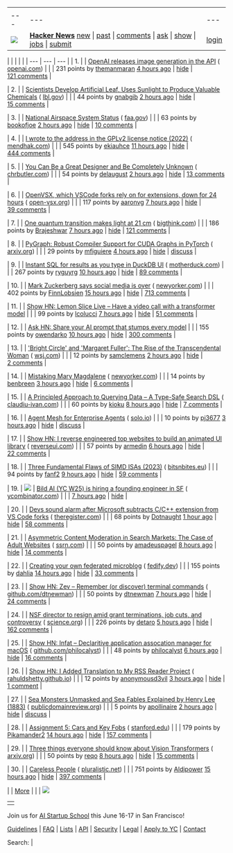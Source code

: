 |     |     |     |
| --- | --- | --- |
| |     |     |     |
| --- | --- | --- |
| [![](https://news.ycombinator.com/y18.svg)](https://news.ycombinator.com/) | **[Hacker News](https://news.ycombinator.com/news)** [new](https://news.ycombinator.com/newest) \| [past](https://news.ycombinator.com/front) \| [comments](https://news.ycombinator.com/newcomments) \| [ask](https://news.ycombinator.com/ask) \| [show](https://news.ycombinator.com/show) \| [jobs](https://news.ycombinator.com/jobs) \| [submit](https://news.ycombinator.com/submit) | [login](https://news.ycombinator.com/login?goto=news) | |

| |     |     |     |
| --- | --- | --- |
| 1. |  | [OpenAI releases image generation in the API](https://openai.com/index/image-generation-api/) ( [openai.com](https://news.ycombinator.com/from?site=openai.com)) |
|  | 231 points by [themanmaran](https://news.ycombinator.com/user?id=themanmaran) [4 hours ago](https://news.ycombinator.com/item?id=43786506) \| [hide](https://news.ycombinator.com/hide?id=43786506&goto=news) \| [121 comments](https://news.ycombinator.com/item?id=43786506) |

| 2. |  | [Scientists Develop Artificial Leaf, Uses Sunlight to Produce Valuable Chemicals](https://newscenter.lbl.gov/2025/04/24/scientists-develop-artificial-leaf-that-uses-sunlight-to-produce-valuable-chemicals/) ( [lbl.gov](https://news.ycombinator.com/from?site=lbl.gov)) |
|  | 44 points by [gnabgib](https://news.ycombinator.com/user?id=gnabgib) [2 hours ago](https://news.ycombinator.com/item?id=43788053) \| [hide](https://news.ycombinator.com/hide?id=43788053&goto=news) \| [15 comments](https://news.ycombinator.com/item?id=43788053) |

| 3. |  | [National Airspace System Status](https://nasstatus.faa.gov/) ( [faa.gov](https://news.ycombinator.com/from?site=faa.gov)) |
|  | 63 points by [bookofjoe](https://news.ycombinator.com/user?id=bookofjoe) [2 hours ago](https://news.ycombinator.com/item?id=43787730) \| [hide](https://news.ycombinator.com/hide?id=43787730&goto=news) \| [10 comments](https://news.ycombinator.com/item?id=43787730) |

| 4. |  | [I wrote to the address in the GPLv2 license notice (2022)](https://code.mendhak.com/gpl-v2-address-letter/) ( [mendhak.com](https://news.ycombinator.com/from?site=mendhak.com)) |
|  | 545 points by [ekiauhce](https://news.ycombinator.com/user?id=ekiauhce) [11 hours ago](https://news.ycombinator.com/item?id=43781888) \| [hide](https://news.ycombinator.com/hide?id=43781888&goto=news) \| [444 comments](https://news.ycombinator.com/item?id=43781888) |

| 5. |  | [You Can Be a Great Designer and Be Completely Unknown](https://www.chrbutler.com/you-can-be-a-great-designer-and-be-completely-unknown) ( [chrbutler.com](https://news.ycombinator.com/from?site=chrbutler.com)) |
|  | 54 points by [delaugust](https://news.ycombinator.com/user?id=delaugust) [2 hours ago](https://news.ycombinator.com/item?id=43787676) \| [hide](https://news.ycombinator.com/hide?id=43787676&goto=news) \| [13 comments](https://news.ycombinator.com/item?id=43787676) |

| 6. |  | [OpenVSX, which VSCode forks rely on for extensions, down for 24 hours](https://status.open-vsx.org/) ( [open-vsx.org](https://news.ycombinator.com/from?site=open-vsx.org)) |
|  | 117 points by [aaronvg](https://news.ycombinator.com/user?id=aaronvg) [7 hours ago](https://news.ycombinator.com/item?id=43785039) \| [hide](https://news.ycombinator.com/hide?id=43785039&goto=news) \| [39 comments](https://news.ycombinator.com/item?id=43785039) |

| 7. |  | [One quantum transition makes light at 21 cm](https://bigthink.com/starts-with-a-bang/21cm-magic-length/) ( [bigthink.com](https://news.ycombinator.com/from?site=bigthink.com)) |
|  | 186 points by [Brajeshwar](https://news.ycombinator.com/user?id=Brajeshwar) [7 hours ago](https://news.ycombinator.com/item?id=43784721) \| [hide](https://news.ycombinator.com/hide?id=43784721&goto=news) \| [121 comments](https://news.ycombinator.com/item?id=43784721) |

| 8. |  | [PyGraph: Robust Compiler Support for CUDA Graphs in PyTorch](https://arxiv.org/abs/2503.19779) ( [arxiv.org](https://news.ycombinator.com/from?site=arxiv.org)) |
|  | 29 points by [mfiguiere](https://news.ycombinator.com/user?id=mfiguiere) [4 hours ago](https://news.ycombinator.com/item?id=43786514) \| [hide](https://news.ycombinator.com/hide?id=43786514&goto=news) \| [discuss](https://news.ycombinator.com/item?id=43786514) |

| 9. |  | [Instant SQL for results as you type in DuckDB UI](https://motherduck.com/blog/introducing-instant-sql/) ( [motherduck.com](https://news.ycombinator.com/from?site=motherduck.com)) |
|  | 267 points by [ryguyrg](https://news.ycombinator.com/user?id=ryguyrg) [10 hours ago](https://news.ycombinator.com/item?id=43782406) \| [hide](https://news.ycombinator.com/hide?id=43782406&goto=news) \| [89 comments](https://news.ycombinator.com/item?id=43782406) |

| 10. |  | [Mark Zuckerberg says social media is over](https://www.newyorker.com/culture/infinite-scroll/mark-zuckerberg-says-social-media-is-over) ( [newyorker.com](https://news.ycombinator.com/from?site=newyorker.com)) |
|  | 402 points by [FinnLobsien](https://news.ycombinator.com/user?id=FinnLobsien) [15 hours ago](https://news.ycombinator.com/item?id=43780377) \| [hide](https://news.ycombinator.com/hide?id=43780377&goto=news) \| [713 comments](https://news.ycombinator.com/item?id=43780377) |

| 11. |  | [Show HN: Lemon Slice Live – Have a video call with a transformer model](https://news.ycombinator.com/item?id=43785044) |
|  | 99 points by [lcolucci](https://news.ycombinator.com/user?id=lcolucci) [7 hours ago](https://news.ycombinator.com/item?id=43785044) \| [hide](https://news.ycombinator.com/hide?id=43785044&goto=news) \| [51 comments](https://news.ycombinator.com/item?id=43785044) |

| 12. |  | [Ask HN: Share your AI prompt that stumps every model](https://news.ycombinator.com/item?id=43782299) |
|  | 155 points by [owendarko](https://news.ycombinator.com/user?id=owendarko) [10 hours ago](https://news.ycombinator.com/item?id=43782299) \| [hide](https://news.ycombinator.com/hide?id=43782299&goto=news) \| [300 comments](https://news.ycombinator.com/item?id=43782299) |

| 13. |  | ['Bright Circle' and 'Margaret Fuller': The Rise of the Transcendental Woman](https://www.wsj.com/arts-culture/books/bright-circle-and-margaret-fuller-the-rise-of-the-transcendental-woman-1bacdb10) ( [wsj.com](https://news.ycombinator.com/from?site=wsj.com)) |
|  | 12 points by [samclemens](https://news.ycombinator.com/user?id=samclemens) [2 hours ago](https://news.ycombinator.com/item?id=43775366) \| [hide](https://news.ycombinator.com/hide?id=43775366&goto=news) \| [2 comments](https://news.ycombinator.com/item?id=43775366) |

| 14. |  | [Mistaking Mary Magdalene](https://www.newyorker.com/culture/the-weekend-essay/mistaking-mary-magdalene) ( [newyorker.com](https://news.ycombinator.com/from?site=newyorker.com)) |
|  | 14 points by [benbreen](https://news.ycombinator.com/user?id=benbreen) [3 hours ago](https://news.ycombinator.com/item?id=43748025) \| [hide](https://news.ycombinator.com/hide?id=43748025&goto=news) \| [6 comments](https://news.ycombinator.com/item?id=43748025) |

| 15. |  | [A Principled Approach to Querying Data – A Type-Safe Search DSL](https://www.claudiu-ivan.com/writing/search-dsl) ( [claudiu-ivan.com](https://news.ycombinator.com/from?site=claudiu-ivan.com)) |
|  | 60 points by [kioku](https://news.ycombinator.com/user?id=kioku) [8 hours ago](https://news.ycombinator.com/item?id=43784200) \| [hide](https://news.ycombinator.com/hide?id=43784200&goto=news) \| [7 comments](https://news.ycombinator.com/item?id=43784200) |

| 16. |  | [Agent Mesh for Enterprise Agents](https://www.solo.io/blog/agent-mesh-for-enterprise-agents) ( [solo.io](https://news.ycombinator.com/from?site=solo.io)) |
|  | 10 points by [pj3677](https://news.ycombinator.com/user?id=pj3677) [3 hours ago](https://news.ycombinator.com/item?id=43787493) \| [hide](https://news.ycombinator.com/hide?id=43787493&goto=news) \| [discuss](https://news.ycombinator.com/item?id=43787493) |

| 17. |  | [Show HN: I reverse engineered top websites to build an animated UI library](https://reverseui.com/) ( [reverseui.com](https://news.ycombinator.com/from?site=reverseui.com)) |
|  | 57 points by [armedin](https://news.ycombinator.com/user?id=armedin) [6 hours ago](https://news.ycombinator.com/item?id=43785464) \| [hide](https://news.ycombinator.com/hide?id=43785464&goto=news) \| [22 comments](https://news.ycombinator.com/item?id=43785464) |

| 18. |  | [Three Fundamental Flaws of SIMD ISAs (2023)](https://www.bitsnbites.eu/three-fundamental-flaws-of-simd/) ( [bitsnbites.eu](https://news.ycombinator.com/from?site=bitsnbites.eu)) |
|  | 94 points by [fanf2](https://news.ycombinator.com/user?id=fanf2) [9 hours ago](https://news.ycombinator.com/item?id=43783416) \| [hide](https://news.ycombinator.com/hide?id=43783416&goto=news) \| [59 comments](https://news.ycombinator.com/item?id=43783416) |

| 19. | ![](https://news.ycombinator.com/s.gif) | [Bild AI (YC W25) is hiring a founding engineer in SF](https://www.ycombinator.com/companies/bild-ai/jobs/m2ilR5L-founding-engineer) ( [ycombinator.com](https://news.ycombinator.com/from?site=ycombinator.com)) |
|  | [7 hours ago](https://news.ycombinator.com/item?id=43784946) \| [hide](https://news.ycombinator.com/hide?id=43784946&goto=news) |

| 20. |  | [Devs sound alarm after Microsoft subtracts C/C++ extension from VS Code forks](https://www.theregister.com/2025/04/24/microsoft_vs_code_subtracts_cc_extension/) ( [theregister.com](https://news.ycombinator.com/from?site=theregister.com)) |
|  | 68 points by [Dotnaught](https://news.ycombinator.com/user?id=Dotnaught) [1 hour ago](https://news.ycombinator.com/item?id=43788125) \| [hide](https://news.ycombinator.com/hide?id=43788125&goto=news) \| [58 comments](https://news.ycombinator.com/item?id=43788125) |

| 21. |  | [Asymmetric Content Moderation in Search Markets: The Case of Adult Websites](https://papers.ssrn.com/sol3/papers.cfm?abstract_id=5106235) ( [ssrn.com](https://news.ycombinator.com/from?site=ssrn.com)) |
|  | 50 points by [amadeuspagel](https://news.ycombinator.com/user?id=amadeuspagel) [8 hours ago](https://news.ycombinator.com/item?id=43784056) \| [hide](https://news.ycombinator.com/hide?id=43784056&goto=news) \| [14 comments](https://news.ycombinator.com/item?id=43784056) |

| 22. |  | [Creating your own federated microblog](https://fedify.dev/tutorial/microblog) ( [fedify.dev](https://news.ycombinator.com/from?site=fedify.dev)) |
|  | 155 points by [dahlia](https://news.ycombinator.com/user?id=dahlia) [14 hours ago](https://news.ycombinator.com/item?id=43780785) \| [hide](https://news.ycombinator.com/hide?id=43780785&goto=news) \| [33 comments](https://news.ycombinator.com/item?id=43780785) |

| 23. |  | [Show HN: Zev – Remember (or discover) terminal commands](https://github.com/dtnewman/zev) ( [github.com/dtnewman](https://news.ycombinator.com/from?site=github.com/dtnewman)) |
|  | 50 points by [dtnewman](https://news.ycombinator.com/user?id=dtnewman) [7 hours ago](https://news.ycombinator.com/item?id=43784668) \| [hide](https://news.ycombinator.com/hide?id=43784668&goto=news) \| [24 comments](https://news.ycombinator.com/item?id=43784668) |

| 24. |  | [NSF director to resign amid grant terminations, job cuts, and controversy](https://www.science.org/content/article/nsf-director-resign-amid-grant-terminations-job-cuts-and-controversy) ( [science.org](https://news.ycombinator.com/from?site=science.org)) |
|  | 226 points by [detaro](https://news.ycombinator.com/user?id=detaro) [5 hours ago](https://news.ycombinator.com/item?id=43786304) \| [hide](https://news.ycombinator.com/hide?id=43786304&goto=news) \| [162 comments](https://news.ycombinator.com/item?id=43786304) |

| 25. |  | [Show HN: Infat – Declaritive application assocation manager for macOS](https://github.com/philocalyst/infat) ( [github.com/philocalyst](https://news.ycombinator.com/from?site=github.com/philocalyst)) |
|  | 48 points by [philocalyst](https://news.ycombinator.com/user?id=philocalyst) [6 hours ago](https://news.ycombinator.com/item?id=43785350) \| [hide](https://news.ycombinator.com/hide?id=43785350&goto=news) \| [16 comments](https://news.ycombinator.com/item?id=43785350) |

| 26. |  | [Show HN: I Added Translation to My RSS Reader Project](https://rahuldshetty.github.io/reader-project/#/translation) ( [rahuldshetty.github.io](https://news.ycombinator.com/from?site=rahuldshetty.github.io)) |
|  | 12 points by [anonymousd3vil](https://news.ycombinator.com/user?id=anonymousd3vil) [3 hours ago](https://news.ycombinator.com/item?id=43787133) \| [hide](https://news.ycombinator.com/hide?id=43787133&goto=news) \| [1 comment](https://news.ycombinator.com/item?id=43787133) |

| 27. |  | [Sea Monsters Unmasked and Sea Fables Explained by Henry Lee (1883)](https://publicdomainreview.org/collection/sea-monsters-sea-fables/) ( [publicdomainreview.org](https://news.ycombinator.com/from?site=publicdomainreview.org)) |
|  | 5 points by [apollinaire](https://news.ycombinator.com/user?id=apollinaire) [2 hours ago](https://news.ycombinator.com/item?id=43759472) \| [hide](https://news.ycombinator.com/hide?id=43759472&goto=news) \| [discuss](https://news.ycombinator.com/item?id=43759472) |

| 28. |  | [Assignment 5: Cars and Key Fobs](https://web.stanford.edu/class/ee26n/Assignments/Assignment5.html) ( [stanford.edu](https://news.ycombinator.com/from?site=stanford.edu)) |
|  | 179 points by [Pikamander2](https://news.ycombinator.com/user?id=Pikamander2) [14 hours ago](https://news.ycombinator.com/item?id=43780876) \| [hide](https://news.ycombinator.com/hide?id=43780876&goto=news) \| [157 comments](https://news.ycombinator.com/item?id=43780876) |

| 29. |  | [Three things everyone should know about Vision Transformers](https://arxiv.org/abs/2203.09795) ( [arxiv.org](https://news.ycombinator.com/from?site=arxiv.org)) |
|  | 50 points by [reqo](https://news.ycombinator.com/user?id=reqo) [8 hours ago](https://news.ycombinator.com/item?id=43784205) \| [hide](https://news.ycombinator.com/hide?id=43784205&goto=news) \| [15 comments](https://news.ycombinator.com/item?id=43784205) |

| 30. |  | [Careless People](https://pluralistic.net/2025/04/23/zuckerstreisand/#zdgaf) ( [pluralistic.net](https://news.ycombinator.com/from?site=pluralistic.net)) |
|  | 751 points by [Aldipower](https://news.ycombinator.com/user?id=Aldipower) [15 hours ago](https://news.ycombinator.com/item?id=43780363) \| [hide](https://news.ycombinator.com/hide?id=43780363&goto=news) \| [397 comments](https://news.ycombinator.com/item?id=43780363) |

|  | [More](https://news.ycombinator.com/?p=2) | |
| ![](https://news.ycombinator.com/s.gif)

|     |
| --- |
|  |

Join us for [AI Startup School](https://events.ycombinator.com/ai-sus) this June 16-17 in San Francisco!

[Guidelines](https://news.ycombinator.com/newsguidelines.html) \| [FAQ](https://news.ycombinator.com/newsfaq.html) \| [Lists](https://news.ycombinator.com/lists) \| [API](https://github.com/HackerNews/API) \| [Security](https://news.ycombinator.com/security.html) \| [Legal](https://www.ycombinator.com/legal/) \| [Apply to YC](https://www.ycombinator.com/apply/) \| [Contact](mailto:hn@ycombinator.com)

Search: |
